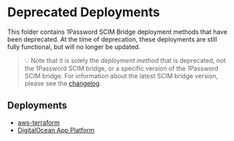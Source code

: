 # Deprecated Deployments

This folder contains 1Password SCIM Bridge deployment methods that have been deprecated. At the time of deprecation, these deployments are still fully functional, but will no longer be updated. 

> 💡 Note that it is solely the _deployment method_ that is deprecated, not the 1Password SCIM bridge, or a specific version of the 1Password SCIM bridge. For information about the latest SCIM bridge version, please see the [changelog](https://app-updates.agilebits.com/product_history/SCIM).


## Deployments
 - [aws-terraform](./aws-terraform) 
 - [DigitalOcean App Platform](./digitalocean-app-platform/)
